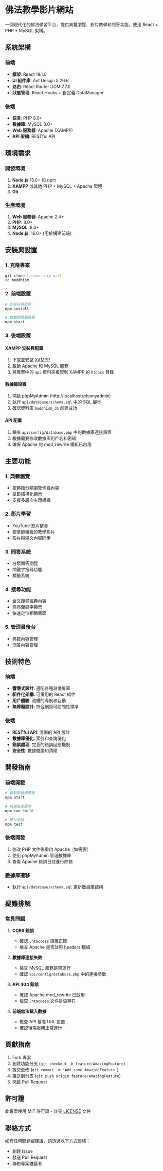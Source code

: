 # 佛法教學影片網站

一個現代化的佛法學習平台，提供典籍瀏覽、影片教學和問答功能。使用 React + PHP + MySQL 架構。

## 系統架構

### 前端
- **框架**: React 19.1.0
- **UI 組件庫**: Ant Design 5.26.6
- **路由**: React Router DOM 7.7.0
- **狀態管理**: React Hooks + 自定義 DataManager

### 後端
- **語言**: PHP 8.0+
- **數據庫**: MySQL 8.0+
- **Web 服務器**: Apache (XAMPP)
- **API 架構**: RESTful API

## 環境需求

### 開發環境
1. **Node.js** 16.0+ 和 npm
2. **XAMPP** 或其他 PHP + MySQL + Apache 環境
3. **Git**

### 生產環境
1. **Web 服務器**: Apache 2.4+
2. **PHP**: 8.0+
3. **MySQL**: 8.0+
4. **Node.js**: 16.0+ (用於構建前端)

## 安裝與設置

### 1. 克隆專案
```bash
git clone [repository-url]
cd buddhism
```

### 2. 前端設置
```bash
# 安裝前端依賴
npm install

# 啟動開發服務器
npm start
```

### 3. 後端設置

#### XAMPP 安裝與配置
1. 下載並安裝 [XAMPP](https://www.apachefriends.org/)
2. 啟動 Apache 和 MySQL 服務
3. 將專案中的 `api` 資料夾複製到 XAMPP 的 `htdocs` 目錄

#### 數據庫設置
1. 開啟 phpMyAdmin (http://localhost/phpmyadmin)
2. 執行 `api/database/schema.sql` 中的 SQL 腳本
3. 確認資料庫 `buddhism_db` 創建成功

#### API 配置
1. 檢查 `api/config/database.php` 中的數據庫連接設置
2. 根據需要修改數據庫用戶名和密碼
3. 確保 Apache 的 mod_rewrite 模組已啟用



## 主要功能

### 1. 典籍瀏覽
- 按典籍分類瀏覽佛經內容
- 章節結構化顯示
- 支援多層次主題組織

### 2. 影片學習
- YouTube 影片整合
- 按章節組織的教學影片
- 影片與經文內容同步

### 3. 問答系統
- 分類問答瀏覽
- 關鍵字搜尋功能
- 標籤系統

### 4. 搜尋功能
- 全文搜尋經典內容
- 高亮關鍵字顯示
- 快速定位相關章節

### 5. 管理員後台
- 典籍內容管理
- 問答內容管理

## 技術特色

### 前端
- **響應式設計**: 適配各種設備屏幕
- **組件化架構**: 可重用的 React 組件
- **用戶體驗**: 流暢的導航和互動
- **無障礙設計**: 符合網頁可訪問性標準

### 後端
- **RESTful API**: 清晰的 API 設計
- **數據庫優化**: 索引和查詢優化
- **錯誤處理**: 完善的錯誤回應機制
- **安全性**: 數據驗證和清理

## 開發指南

### 前端開發
```bash
# 啟動開發服務器
npm start

# 構建生產版本
npm run build

# 運行測試
npm test
```

### 後端開發
1. 修改 PHP 文件後重啟 Apache（如需要）
2. 使用 phpMyAdmin 管理數據庫
3. 查看 Apache 錯誤日誌進行除錯

### 數據庫遷移
- 執行 `api/database/schema.sql` 更新數據庫結構

## 疑難排解

### 常見問題

1. **CORS 錯誤**
   - 確認 `.htaccess` 設置正確
   - 檢查 Apache 是否啟用 headers 模組

2. **數據庫連接失敗**
   - 檢查 MySQL 服務是否運行
   - 確認 `api/config/database.php` 中的連接參數

3. **API 404 錯誤**
   - 確認 Apache mod_rewrite 已啟用
   - 檢查 `.htaccess` 文件是否存在

4. **前端無法載入數據**
   - 檢查 API 基礎 URL 設置
   - 確認後端服務正常運行

## 貢獻指南

1. Fork 專案
2. 創建功能分支 (`git checkout -b feature/AmazingFeature`)
3. 提交更改 (`git commit -m 'Add some AmazingFeature'`)
4. 推送到分支 (`git push origin feature/AmazingFeature`)
5. 開啟 Pull Request

## 許可證

此專案使用 MIT 許可證 - 詳見 [LICENSE](LICENSE) 文件

## 聯絡方式

如有任何問題或建議，請透過以下方式聯絡：
- 創建 Issue
- 發送 Pull Request
- 聯絡專案維護者

